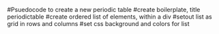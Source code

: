 #Psuedocode to create a new periodic table
#create boilerplate, title periodictable
#create ordered list of elements, within a div
#setout list as grid in rows and columns
#set css background and colors for list
#
